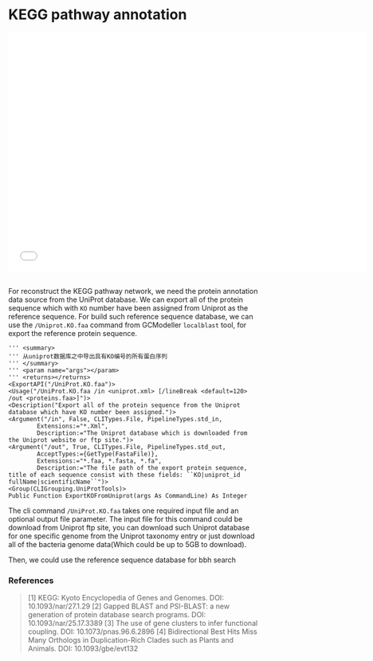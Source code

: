 # KEGG pathway annotation

<!-- 2018-10-02 -->
<!-- :: course,dev,kegg,blastp -->



<div align="center">

<iframe src="//player.bilibili.com/player.html?aid=58675156&cid=102313656&page=1" 
			scrolling="no" 
			border="0" 
			frameborder="no" 
			framespacing="0" 
			allowfullscreen="true" 
			width="720" 
			height="480"> 
		</iframe>
<br />
<br />
</div>

For reconstruct the KEGG pathway network, we need the protein annotation data source from the UniProt database. We can export all of the protein sequence which with ``KO`` number have been assigned from Uniprot as the reference sequence. For build such reference sequence database, we can use the ``/Uniprot.KO.faa`` command from GCModeller ``localblast`` tool, for export the reference protein sequence.

```vbnet
''' <summary>
''' 从uniprot数据库之中导出具有KO编号的所有蛋白序列
''' </summary>
''' <param name="args"></param>
''' <returns></returns>
<ExportAPI("/UniProt.KO.faa")>
<Usage("/UniProt.KO.faa /in <uniprot.xml> [/lineBreak <default=120> /out <proteins.faa>]")>
<Description("Export all of the protein sequence from the Uniprot database which have KO number been assigned.")>
<Argument("/in", False, CLITypes.File, PipelineTypes.std_in,
		Extensions:="*.Xml",
		Description:="The Uniprot database which is downloaded from the Uniprot website or ftp site.")>
<Argument("/out", True, CLITypes.File, PipelineTypes.std_out,
		AcceptTypes:={GetType(FastaFile)},
		Extensions:="*.faa, *.fasta, *.fa",
		Description:="The file path of the export protein sequence, title of each sequence consist with these fields: ``KO|uniprot_id fullName|scientificName``")>
<Group(CLIGrouping.UniProtTools)>
Public Function ExportKOFromUniprot(args As CommandLine) As Integer
```

The cli command ``/UniProt.KO.faa`` takes one required input file and an optional output file parameter. The input file for this command could be download from Uniprot ftp site, you can download such Uniprot database for one specific genome from the Uniprot taxonomy entry or just download all of the bacteria genome data(Which could be up to 5GB to download).

Then, we could use the reference sequence database for bbh search

### References

> [1] KEGG: Kyoto Encyclopedia of Genes and Genomes. DOI: 10.1093/nar/27.1.29
> [2] Gapped BLAST and PSI-BLAST: a new generation of protein database search programs. DOI: 10.1093/nar/25.17.3389
> [3] The use of gene clusters to infer functional coupling. DOI: 10.1073/pnas.96.6.2896
> [4] Bidirectional Best Hits Miss Many Orthologs in Duplication-Rich Clades such as Plants and Animals. DOI: 10.1093/gbe/evt132